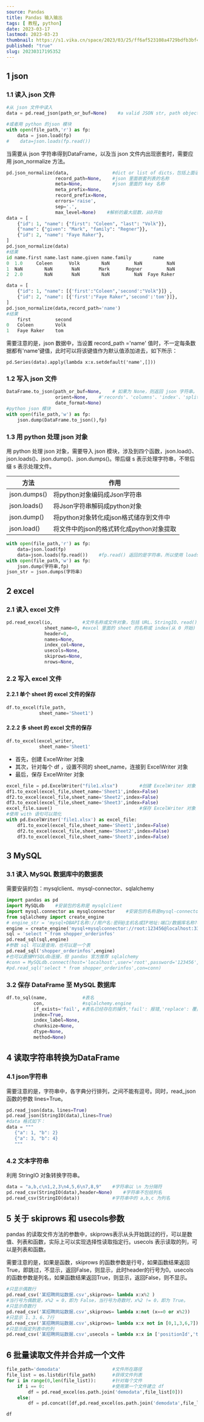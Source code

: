```yaml
---
source: Pandas
title: Pandas 输入输出
tags: [ 教程, python]
date: 2023-03-17
lastmod: 2023-03-23
thumbnail: https://s1.vika.cn/space/2023/03/25/ff6af523108a4729bdfb3bf4eaa91e44?attname=automation-3624328_960_720.jpg
published: "true"
slug: 20230317195352
---
```



## 1 json  

### 1.1 读入 json 文件  

```python
#从 json 文件中读入
data = pd.read_json(path_or_buf=None)    #a valid JSON str, path object or file-like object

#或者用 python 的json 模块
with open(file_path,'r') as fp:
    data = json.load(fp)
#    data=json.loads(fp.read())
```  

当需要从 json 字符串得到DataFrame，以及当 json 文件内出现嵌套时，需要应用 json_normalize 方法。  

```python
pd.json_normalize(data,                #dict or list of dicts，包括上面语句得到的DataFrame的某个字段
                  record_path=None,    #json 里面嵌套列表的名称
                  meta=None,           #json 里面的 key 名称
                  meta_prefix=None,
                  record_prefix=None,
                  errors='raise',
                  sep='.',
                  max_level=None)    #解析的最大层数，从0开始 
data = [
    {"id": 1, "name": {"first": "Coleen", "last": "Volk"}},
    {"name": {"given": "Mark", "family": "Regner"}},
    {"id": 2, "name": "Faye Raker"},
]
pd.json_normalize(data)
#结果
id name.first name.last name.given name.family        name
0  1.0     Coleen      Volk        NaN         NaN         NaN
1  NaN        NaN       NaN       Mark      Regner         NaN
2  2.0        NaN       NaN        NaN         NaN  Faye Raker  

data = [
    {"id": 1, "name": [{'first':"Coleen",'second':"Volk"}]} ,
    {"id": 2, "name": [{'first':"Faye Raker",'second':'tom'}]},
]
pd.json_normalize(data,record_path='name')
#结果
    first         second
0   Coleen        Volk
1   Faye Raker    tom
```  

需要注意的是，json 数据中，当设置 record_path ='name' 值时，不一定每条数据都有'name'键值，此时可以将该键值作为默认值添加进去，如下所示：

`pd.Series(data).apply(lambda x:x.setdefault('name',[]))`  

### 1.2 写入 json 文件  

```python
DataFrame.to_json(path_or_buf=None,    # 如果为 None，则返回 json 字符串。
                  orient=None,    #'records'、'columns'、'index'、'split'等 ，建议选 'records'
                  date_format=None)
#python json 模块
with open(file_path,'w') as fp:
    json.dump(DataFrame.to_json(),fp)
```  

### 1.3 用 python 处理 json 对象  

用 python 处理 json 对象，需要导入 json 模块，涉及到四个函数，json.load()、json.loads()、json.dump()、json.dumps()。带后缀 s 表示处理字符串，不带后缀 s 表示处理文件。  

| 方法         | 作用                         |
| ------------ | ---------------------------- |
| json.dumps() | 将python对象编码成Json字符串 |
| json.loads() | 将Json字符串解码成python对象 |
| json.dump() | 将python对象转化成json格式储存到文件中 |
| json.load() | 将文件中的json的格式转化成python对象提取 |

```python
with open(file_path,'r') as fp:
    data=json.load(fp)
    data=json.loads(fp.read())    #fp.read() 返回的是字符串，所以使用 loads()函数
with open(file_path,'w') as fp:
    json.dump(字符串,fp)
json_str = json.dumps(字符串)
```  

## 2 excel  

### 2.1 读入 excel 文件  

```python
pd.read_excel(io,           #文件名称或文件对象，包括 URL、StringIO、read()方法返回的对象等
              sheet_name=0, #excel 里面的 sheet 的名称或 index(从 0 开始)
              header=0,
              names=None,
              index_col=None,
              usecols=None,  
              skiprows=None,
              nrows=None,
```  

### 2.2 写入 excel 文件  

#### 2.2.1 单个 sheet 的 excel 文件的保存  

```python
df.to_excel(file_path,
            sheet_name='Sheet1')
```  

#### 2.2.2 多 sheet 的 excel 文件的保存  

```python
df.to_excel(excel_writer,
            sheet_name='Sheet1'
```  

- 首先，创建 ExcelWriter 对象
- 其次，针对每个 df ，设置不同的 sheet_name，连接到 ExcelWriter 对象
- 最后，保存 ExcelWriter 对象  

```python
excel_file = pd.ExcelWriter("file1.xlsx")        #创建 ExcelWriter 对象
df1.to_excel(excel_file,sheet_name='Sheet1',index=False)
df2.to_excel(excel_file,sheet_name='Sheet2',index=False)
df3.to_excel(excel_file,sheet_name='Sheet3',index=False)
excel_file.save()                                #保存 ExcelWriter 对象  
#使用 with 语句可以简化
with pd.ExcelWriter('file1.xlsx') as excel_file:
	df1.to_excel(excel_file,sheet_name='Sheet1',index=False)
	df2.to_excel(excel_file,sheet_name='Sheet2',index=False)
	df3.to_excel(excel_file,sheet_name='Sheet3',index=False)
```  

## 3 MySQL  

### 3.1 读入 MySQL 数据库中的数据表  

需要安装的包：mysqlclient、mysql-connector、sqlalchemy  

```python
import pandas as pd
import MySQLdb    #安装包的名称是 mysqlclient
import mysql.connector as mysqlconnector    #安装包的名称是mysql-connector
from sqlalchemy import create_engine
# engine_str = 'mysql+DBAPI名称://用户名:密码@主机名或IP地址:端口/数据库名称?charset=utf8'
engine = create_engine('mysql+mysqlconnector://root:123456@localhost:3306/babys?charset=utf8')
sql = 'select * from shopper_orderinfos'
pd.read_sql(sql,engine)
#参数 sql 可以是查询，也可以是一个表
pd.read_sql('shopper_orderinfos',engine)
#也可以直接MYSQLdb连接，但 pandas 官方推荐 sqlalchemy
#conn = MySQLdb.connect(host='localhost',user='root',password='123456',port=3306,database='babys')
#pd.read_sql('select * from shopper_orderinfos',con=conn)
```  

### 3.2 保存 DataFrame 至 MySQL 数据库  

```python
df.to_sql(name,             #表名
          con,              #sqlalchemy.engine
          if_exists='fail', #表名已经存在的操作,'fail': 报错,'replace': 覆盖,'append':追加
          index=True,
          index_label=None,
          chunksize=None,
          dtype=None,
          method=None)
```  

## 4 读取字符串转换为DataFrame  

### 4.1 json字符串  

需要注意的是，字符串中，各字典分行排列，之间不能有逗号。同时，read_json 函数的参数 lines=True。  

```python
pd.read_json(data，lines=True)
pd.read_json(StringIO(data),lines=True)
#data 格式如下：
data = """
   {"a": 1, "b": 2}
   {"a": 3, "b": 4}
   """
```  

### 4.2 文本字符串  

利用 StringIO 对象转换字符串。  

```python
data = "a,b,c\n1,2,3\n4,5,6\n7,8,9"    #字符串以 \n 为分隔符
pd.read_csv(StringIO(data),header=None)    #字符串不包括列名
pd.read_csv(StringIO(data))            #字符串中的 a,b,c 为列名
```  

## 5 关于 skiprows 和 usecols参数  

pandas 的读取文件方法的参数中，skiprows表示从头开始跳过的行，可以是数值、列表和函数，实际上可以实现选择性读取指定行。usecols 表示读取的列，可以是列表和函数。 

需要注意的是，如果是函数，skiprows 的函数参数是行号，如果函数结果返回True，即跳过，不显示，返回False，则显示，此时header的行号为0。usecols 的函数参数是列名，如果函数结果返回True，则显示，返回False，则不显示。  

```python
#只显示偶数行
pd.read_csv('某招聘网站数据.csv',skiprows= lambda x:x%2 )
#当行号为偶数是，x%2 = 0，即为 False，当行号为奇数时，x%2 != 0，即为 True。
#只显示奇数行
pd.read_csv('某招聘网站数据.csv',skiprows= lambda x:not (x==0 or x%2))
#只显示 1、3、6、7行
pd.read_csv('某招聘网站数据.csv',skiprows= lambda x:x not in [0,1,3,6,7]) 
#只显示指定列表中的列
pd.read_csv('某招聘网站数据.csv',usecols = lambda x:x in ['positionId','test', 'test1'])
```  

## 6 批量读取文件并合并成一个文件  

```python
file_path='demodata'                   #文件所在路径
file_list = os.listdir(file_path)      #获得文件列表
for i in range(0,len(file_list)):      #针对每个文件
    if i == 0:                         #使用第一个文件建立 df
        df = pd.read_excel(os.path.join('demodata',file_list[0]))
    else:
        df = pd.concat([df,pd.read_excel(os.path.join('demodata',file_list[i]))])        #两两合并

df
```